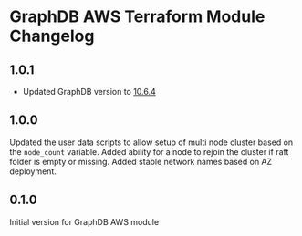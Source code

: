 # GraphDB AWS Terraform Module Changelog

## 1.0.1

* Updated GraphDB version to [10.6.4](https://graphdb.ontotext.com/documentation/10.6/release-notes.html#graphdb-10-6-4)

## 1.0.0
Updated the user data scripts to allow setup of multi node cluster based on the `node_count` variable.
Added ability for a node to rejoin the cluster if raft folder is empty or missing.
Added stable network names based on AZ deployment.

## 0.1.0

Initial version for GraphDB AWS module
